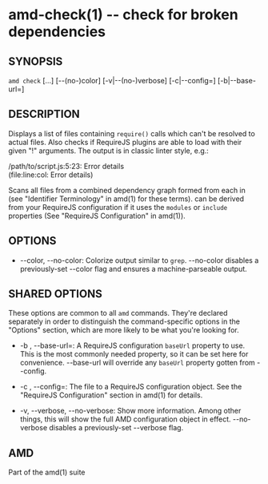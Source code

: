 amd-check(1) -- check for broken dependencies
=============================================


SYNOPSIS
--------

`amd check` [<pool>...] [--(no-)color] [-v|--(no-)verbose] [-c|--config=<path>]
            [-b|--base-url=<url>]


DESCRIPTION
-----------

Displays a list of files containing `require()` calls which can't be resolved
to actual files. Also checks if RequireJS plugins are able to load with their
given "!" arguments. The output is in classic linter style, e.g.:

/path/to/script.js:5:23: Error details<br>
(file:line:col: Error details)

Scans all files from a combined dependency graph formed from each <module> in
<pool> (see "Identifier Terminology" in amd(1) for these terms). <pool> can be
derived from your RequireJS configuration if it uses the `modules` or `include`
properties (See "RequireJS Configuration" in amd(1)).


OPTIONS
-------

* --color, --no-color:
  Colorize output similar to `grep`. --no-color disables a previously-set
  --color flag and ensures a machine-parseable output.


SHARED OPTIONS
--------------

These options are common to all `amd` commands. They're declared separately in
order to distinguish the command-specific options in the "Options" section,
which are more likely to be what you're looking for.

* -b <path>, --base-url=<path>:
  A RequireJS configuration `baseUrl` property to use. This is the most
  commonly needed property, so it can be set here for convenience. --base-url
  will override any `baseUrl` property gotten from --config.

* -c <path>, --config=<path>:
  The file <path> to a RequireJS configuration object. See the "RequireJS
  Configuration" section in amd(1) for details.

* -v, --verbose, --no-verbose:
  Show more information. Among other things, this will show the full AMD
  configuration object in effect. --no-verbose disables a previously-set
  --verbose flag.


AMD
---

Part of the amd(1) suite
